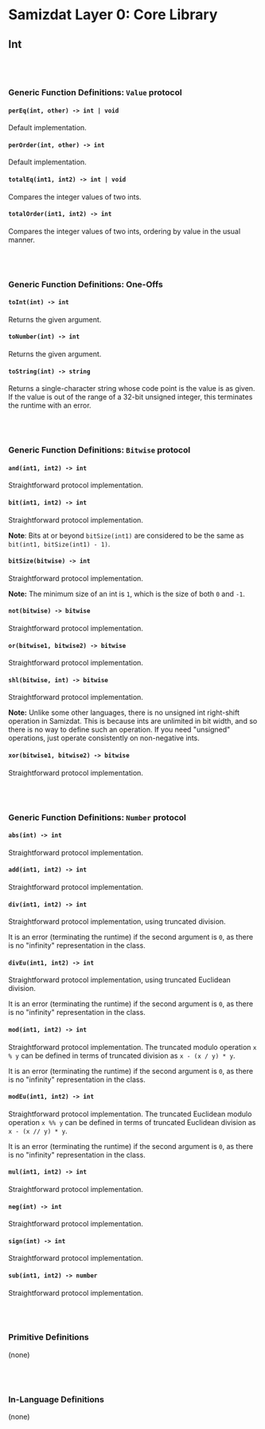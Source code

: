Samizdat Layer 0: Core Library
==============================

Int
---

<br><br>
### Generic Function Definitions: `Value` protocol

#### `perEq(int, other) -> int | void`

Default implementation.

#### `perOrder(int, other) -> int`

Default implementation.

#### `totalEq(int1, int2) -> int | void`

Compares the integer values of two ints.

#### `totalOrder(int1, int2) -> int`

Compares the integer values of two ints, ordering by value in the usual
manner.


<br><br>
### Generic Function Definitions: One-Offs

#### `toInt(int) -> int`

Returns the given argument.

#### `toNumber(int) -> int`

Returns the given argument.

#### `toString(int) -> string`

Returns a single-character string whose code point is the
value is as given. If the value is out of the range of a 32-bit
unsigned integer, this terminates the runtime with an error.


<br><br>
### Generic Function Definitions: `Bitwise` protocol

#### `and(int1, int2) -> int`

Straightforward protocol implementation.

#### `bit(int1, int2) -> int`

Straightforward protocol implementation.

**Note**: Bits at or beyond `bitSize(int1)` are considered to be the
same as `bit(int1, bitSize(int1) - 1)`.

#### `bitSize(bitwise) -> int`

Straightforward protocol implementation.

**Note:** The minimum size of an int is `1`, which is the size of
both `0` and `-1`.

#### `not(bitwise) -> bitwise`

Straightforward protocol implementation.

#### `or(bitwise1, bitwise2) -> bitwise`

Straightforward protocol implementation.

#### `shl(bitwise, int) -> bitwise`

Straightforward protocol implementation.

**Note:** Unlike some other languages, there is no unsigned int right-shift
operation in Samizdat. This is because ints are unlimited
in bit width, and so there is no way to define such an operation. If
you need "unsigned" operations, just operate consistently on
non-negative ints.

#### `xor(bitwise1, bitwise2) -> bitwise`

Straightforward protocol implementation.


<br><br>
### Generic Function Definitions: `Number` protocol

#### `abs(int) -> int`

Straightforward protocol implementation.

#### `add(int1, int2) -> int`

Straightforward protocol implementation.

#### `div(int1, int2) -> int`

Straightforward protocol implementation, using truncated division.

It is an error (terminating the runtime) if the second argument
is `0`, as there is no "infinity" representation in the class.

#### `divEu(int1, int2) -> int`

Straightforward protocol implementation, using truncated Euclidean division.

It is an error (terminating the runtime) if the second argument
is `0`, as there is no "infinity" representation in the class.

#### `mod(int1, int2) -> int`

Straightforward protocol implementation. The truncated modulo operation
`x % y` can be defined in terms of truncated division as `x - (x / y) * y`.

It is an error (terminating the runtime) if the second argument
is `0`, as there is no "infinity" representation in the class.

#### `modEu(int1, int2) -> int`

Straightforward protocol implementation. The truncated Euclidean modulo
operation `x %% y` can be defined in terms of truncated Euclidean division
as `x - (x // y) * y`.

It is an error (terminating the runtime) if the second argument
is `0`, as there is no "infinity" representation in the class.

#### `mul(int1, int2) -> int`

Straightforward protocol implementation.

#### `neg(int) -> int`

Straightforward protocol implementation.

#### `sign(int) -> int`

Straightforward protocol implementation.

#### `sub(int1, int2) -> number`

Straightforward protocol implementation.


<br><br>
### Primitive Definitions

(none)


<br><br>
### In-Language Definitions

(none)
